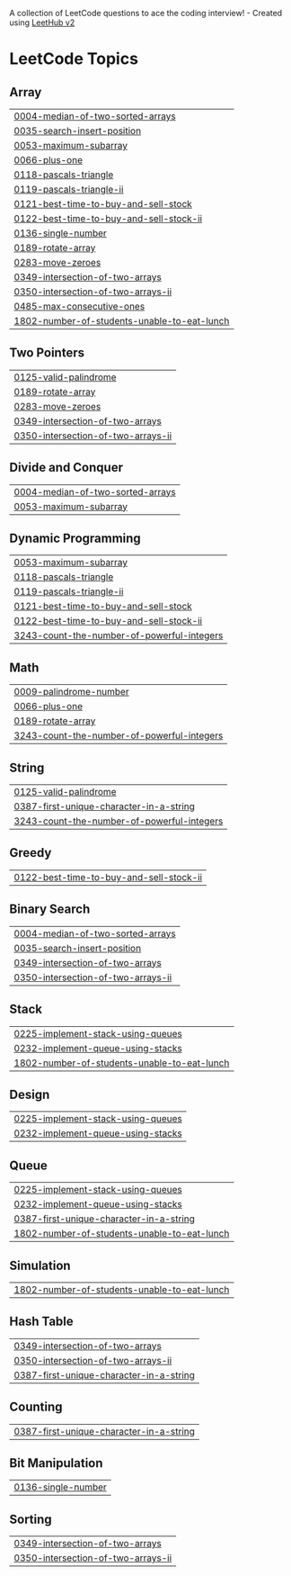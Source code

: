A collection of LeetCode questions to ace the coding interview! - Created using [LeetHub v2](https://github.com/arunbhardwaj/LeetHub-2.0)
<!---LeetCode Topics Start-->
# LeetCode Topics
## Array
|  |
| ------- |
| [0004-median-of-two-sorted-arrays](https://github.com/kalaiyarasumr/Leetcode-Problems/tree/master/0004-median-of-two-sorted-arrays) |
| [0035-search-insert-position](https://github.com/kalaiyarasumr/Leetcode-Problems/tree/master/0035-search-insert-position) |
| [0053-maximum-subarray](https://github.com/kalaiyarasumr/Leetcode-Problems/tree/master/0053-maximum-subarray) |
| [0066-plus-one](https://github.com/kalaiyarasumr/Leetcode-Problems/tree/master/0066-plus-one) |
| [0118-pascals-triangle](https://github.com/kalaiyarasumr/Leetcode-Problems/tree/master/0118-pascals-triangle) |
| [0119-pascals-triangle-ii](https://github.com/kalaiyarasumr/Leetcode-Problems/tree/master/0119-pascals-triangle-ii) |
| [0121-best-time-to-buy-and-sell-stock](https://github.com/kalaiyarasumr/Leetcode-Problems/tree/master/0121-best-time-to-buy-and-sell-stock) |
| [0122-best-time-to-buy-and-sell-stock-ii](https://github.com/kalaiyarasumr/Leetcode-Problems/tree/master/0122-best-time-to-buy-and-sell-stock-ii) |
| [0136-single-number](https://github.com/kalaiyarasumr/Leetcode-Problems/tree/master/0136-single-number) |
| [0189-rotate-array](https://github.com/kalaiyarasumr/Leetcode-Problems/tree/master/0189-rotate-array) |
| [0283-move-zeroes](https://github.com/kalaiyarasumr/Leetcode-Problems/tree/master/0283-move-zeroes) |
| [0349-intersection-of-two-arrays](https://github.com/kalaiyarasumr/Leetcode-Problems/tree/master/0349-intersection-of-two-arrays) |
| [0350-intersection-of-two-arrays-ii](https://github.com/kalaiyarasumr/Leetcode-Problems/tree/master/0350-intersection-of-two-arrays-ii) |
| [0485-max-consecutive-ones](https://github.com/kalaiyarasumr/Leetcode-Problems/tree/master/0485-max-consecutive-ones) |
| [1802-number-of-students-unable-to-eat-lunch](https://github.com/kalaiyarasumr/Leetcode-Problems/tree/master/1802-number-of-students-unable-to-eat-lunch) |
## Two Pointers
|  |
| ------- |
| [0125-valid-palindrome](https://github.com/kalaiyarasumr/Leetcode-Problems/tree/master/0125-valid-palindrome) |
| [0189-rotate-array](https://github.com/kalaiyarasumr/Leetcode-Problems/tree/master/0189-rotate-array) |
| [0283-move-zeroes](https://github.com/kalaiyarasumr/Leetcode-Problems/tree/master/0283-move-zeroes) |
| [0349-intersection-of-two-arrays](https://github.com/kalaiyarasumr/Leetcode-Problems/tree/master/0349-intersection-of-two-arrays) |
| [0350-intersection-of-two-arrays-ii](https://github.com/kalaiyarasumr/Leetcode-Problems/tree/master/0350-intersection-of-two-arrays-ii) |
## Divide and Conquer
|  |
| ------- |
| [0004-median-of-two-sorted-arrays](https://github.com/kalaiyarasumr/Leetcode-Problems/tree/master/0004-median-of-two-sorted-arrays) |
| [0053-maximum-subarray](https://github.com/kalaiyarasumr/Leetcode-Problems/tree/master/0053-maximum-subarray) |
## Dynamic Programming
|  |
| ------- |
| [0053-maximum-subarray](https://github.com/kalaiyarasumr/Leetcode-Problems/tree/master/0053-maximum-subarray) |
| [0118-pascals-triangle](https://github.com/kalaiyarasumr/Leetcode-Problems/tree/master/0118-pascals-triangle) |
| [0119-pascals-triangle-ii](https://github.com/kalaiyarasumr/Leetcode-Problems/tree/master/0119-pascals-triangle-ii) |
| [0121-best-time-to-buy-and-sell-stock](https://github.com/kalaiyarasumr/Leetcode-Problems/tree/master/0121-best-time-to-buy-and-sell-stock) |
| [0122-best-time-to-buy-and-sell-stock-ii](https://github.com/kalaiyarasumr/Leetcode-Problems/tree/master/0122-best-time-to-buy-and-sell-stock-ii) |
| [3243-count-the-number-of-powerful-integers](https://github.com/kalaiyarasumr/Leetcode-Problems/tree/master/3243-count-the-number-of-powerful-integers) |
## Math
|  |
| ------- |
| [0009-palindrome-number](https://github.com/kalaiyarasumr/Leetcode-Problems/tree/master/0009-palindrome-number) |
| [0066-plus-one](https://github.com/kalaiyarasumr/Leetcode-Problems/tree/master/0066-plus-one) |
| [0189-rotate-array](https://github.com/kalaiyarasumr/Leetcode-Problems/tree/master/0189-rotate-array) |
| [3243-count-the-number-of-powerful-integers](https://github.com/kalaiyarasumr/Leetcode-Problems/tree/master/3243-count-the-number-of-powerful-integers) |
## String
|  |
| ------- |
| [0125-valid-palindrome](https://github.com/kalaiyarasumr/Leetcode-Problems/tree/master/0125-valid-palindrome) |
| [0387-first-unique-character-in-a-string](https://github.com/kalaiyarasumr/Leetcode-Problems/tree/master/0387-first-unique-character-in-a-string) |
| [3243-count-the-number-of-powerful-integers](https://github.com/kalaiyarasumr/Leetcode-Problems/tree/master/3243-count-the-number-of-powerful-integers) |
## Greedy
|  |
| ------- |
| [0122-best-time-to-buy-and-sell-stock-ii](https://github.com/kalaiyarasumr/Leetcode-Problems/tree/master/0122-best-time-to-buy-and-sell-stock-ii) |
## Binary Search
|  |
| ------- |
| [0004-median-of-two-sorted-arrays](https://github.com/kalaiyarasumr/Leetcode-Problems/tree/master/0004-median-of-two-sorted-arrays) |
| [0035-search-insert-position](https://github.com/kalaiyarasumr/Leetcode-Problems/tree/master/0035-search-insert-position) |
| [0349-intersection-of-two-arrays](https://github.com/kalaiyarasumr/Leetcode-Problems/tree/master/0349-intersection-of-two-arrays) |
| [0350-intersection-of-two-arrays-ii](https://github.com/kalaiyarasumr/Leetcode-Problems/tree/master/0350-intersection-of-two-arrays-ii) |
## Stack
|  |
| ------- |
| [0225-implement-stack-using-queues](https://github.com/kalaiyarasumr/Leetcode-Problems/tree/master/0225-implement-stack-using-queues) |
| [0232-implement-queue-using-stacks](https://github.com/kalaiyarasumr/Leetcode-Problems/tree/master/0232-implement-queue-using-stacks) |
| [1802-number-of-students-unable-to-eat-lunch](https://github.com/kalaiyarasumr/Leetcode-Problems/tree/master/1802-number-of-students-unable-to-eat-lunch) |
## Design
|  |
| ------- |
| [0225-implement-stack-using-queues](https://github.com/kalaiyarasumr/Leetcode-Problems/tree/master/0225-implement-stack-using-queues) |
| [0232-implement-queue-using-stacks](https://github.com/kalaiyarasumr/Leetcode-Problems/tree/master/0232-implement-queue-using-stacks) |
## Queue
|  |
| ------- |
| [0225-implement-stack-using-queues](https://github.com/kalaiyarasumr/Leetcode-Problems/tree/master/0225-implement-stack-using-queues) |
| [0232-implement-queue-using-stacks](https://github.com/kalaiyarasumr/Leetcode-Problems/tree/master/0232-implement-queue-using-stacks) |
| [0387-first-unique-character-in-a-string](https://github.com/kalaiyarasumr/Leetcode-Problems/tree/master/0387-first-unique-character-in-a-string) |
| [1802-number-of-students-unable-to-eat-lunch](https://github.com/kalaiyarasumr/Leetcode-Problems/tree/master/1802-number-of-students-unable-to-eat-lunch) |
## Simulation
|  |
| ------- |
| [1802-number-of-students-unable-to-eat-lunch](https://github.com/kalaiyarasumr/Leetcode-Problems/tree/master/1802-number-of-students-unable-to-eat-lunch) |
## Hash Table
|  |
| ------- |
| [0349-intersection-of-two-arrays](https://github.com/kalaiyarasumr/Leetcode-Problems/tree/master/0349-intersection-of-two-arrays) |
| [0350-intersection-of-two-arrays-ii](https://github.com/kalaiyarasumr/Leetcode-Problems/tree/master/0350-intersection-of-two-arrays-ii) |
| [0387-first-unique-character-in-a-string](https://github.com/kalaiyarasumr/Leetcode-Problems/tree/master/0387-first-unique-character-in-a-string) |
## Counting
|  |
| ------- |
| [0387-first-unique-character-in-a-string](https://github.com/kalaiyarasumr/Leetcode-Problems/tree/master/0387-first-unique-character-in-a-string) |
## Bit Manipulation
|  |
| ------- |
| [0136-single-number](https://github.com/kalaiyarasumr/Leetcode-Problems/tree/master/0136-single-number) |
## Sorting
|  |
| ------- |
| [0349-intersection-of-two-arrays](https://github.com/kalaiyarasumr/Leetcode-Problems/tree/master/0349-intersection-of-two-arrays) |
| [0350-intersection-of-two-arrays-ii](https://github.com/kalaiyarasumr/Leetcode-Problems/tree/master/0350-intersection-of-two-arrays-ii) |
<!---LeetCode Topics End-->
